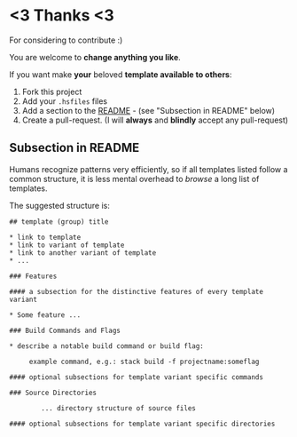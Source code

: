 
# <3 Thanks <3

For considering to contribute :)

You are welcome to **change anything you like**. 

If you want make **your** beloved **template available to others**:

1. Fork this project
2. Add your `.hsfiles` files
3. Add a section to the [README](README.markdown) - (see "Subsection in README" below)
4. Create a pull-request.
   (I will **always** and **blindly** accept any pull-request)

## Subsection in README

Humans recognize patterns very efficiently, so if all templates listed follow a common structure, 
it is less mental overhead to _browse_ a long list of templates.


The suggested structure is:

    ## template (group) title
    
    * link to template
    * link to variant of template
    * link to another variant of template
    * ...

    ### Features
    
    #### a subsection for the distinctive features of every template variant

    * Some feature ...

    ### Build Commands and Flags
    
    * describe a notable build command or build flag:
    
         example command, e.g.: stack build -f projectname:someflag 

    #### optional subsections for template variant specific commands

    ### Source Directories
    
            ... directory structure of source files
            
    #### optional subsections for template variant specific directories
